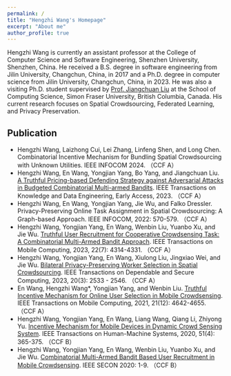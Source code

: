```yaml
---
permalink: /
title: "Hengzhi Wang's Homepage"
excerpt: "About me"
author_profile: true
---
```


Hengzhi Wang is currently an assistant professor at the College of Computer Science and Software Engineering, Shenzhen University, Shenzhen, China. He received a B.S. degree in software engineering from Jilin University, Changchun, China, in 2017 and a Ph.D. degree in computer science from Jilin University, Changchun, China, in 2023. He was also a visiting Ph.D. student supervised by [Prof. Jiangchuan Liu](https://www.cs.sfu.ca/~jcliu/) at the School of Computing Science, Simon Fraser University, British Columbia, Canada. His current research focuses on Spatial Crowdsourcing, Federated Learning, and Privacy Preservation.

Publication
----
*    Hengzhi Wang, Laizhong Cui, Lei Zhang, Linfeng Shen, and Long Chen. Combinatorial Incentive Mechanism for Bundling Spatial Crowdsourcing with Unknown Utilities. IEEE INFOCOM 2024. （CCF A）<br>
*    Hengzhi Wang, En Wang, Yongjian Yang, Bo Yang, and Jiangchuan Liu. [A Truthful Pricing-based Defending Strategy against Adversarial Attacks in Budgeted Combinatorial Multi-armed Bandits](https://ieeexplore.ieee.org/document/10330787). IEEE Transactions on Knowledge and Data Engineering, Early Access, 2023. （CCF A）
*    Hengzhi Wang, En Wang, Yongjian Yang, Jie Wu, and Falko Dressler. Privacy-Preserving Online Task Assignment in Spatial Crowdsourcing: A Graph-based Approach. IEEE INFOCOM, 2022: 570-579. （CCF A）<br>
*    Hengzhi Wang, Yongjian Yang, En Wang, Wenbin Liu, Yuanbo Xu, and Jie Wu. [Truthful User Recruitment for Cooperative Crowdsensing Task: A Combinatorial Multi-Armed Bandit Approach](https://ieeexplore.ieee.org/document/9796827). IEEE Transactions on Mobile Computing, 2023, 22(7): 4314-4331. （CCF A）<br>
*    Hengzhi Wang, Yongjian Yang, En Wang, Xiulong Liu, Jingxiao Wei, and Jie Wu. [Bilateral Privacy-Preserving Worker Selection in Spatial Crowdsourcing](https://ieeexplore.ieee.org/document/9806321). IEEE Transactions on Dependable and Secure Computing, 2023, 20(3): 2533 - 2546. （CCF A）<br>
*    En Wang, Hengzhi Wang*, Yongjian Yang, and Wenbin Liu. [Truthful Incentive Mechanism for Online User Selection in Mobile Crowdsensing](https://ieeexplore.ieee.org/document/9442264). IEEE Transactions on Mobile Computing, 2021, 21(12): 4642-4655. （CCF A）<br>
*    Hengzhi Wang, Yongjian Yang, En Wang, Liang Wang, Qiang Li, Zhiyong Yu. [Incentive Mechanism for Mobile Devices in Dynamic Crowd Sensing System](https://ieeexplore.ieee.org/document/9250632). IEEE Transactions on Human-Machine Systems, 2020, 51(4): 365-375. （CCF B）<br>
*    Hengzhi Wang, Yongjian Yang, En Wang, Wenbin Liu, Yuanbo Xu, and Jie Wu. [Combinatorial Multi-Armed Bandit Based User Recruitment in Mobile Crowdsensing](https://ieeexplore.ieee.org/document/9158448). IEEE SECON 2020: 1-9. （CCF B）
